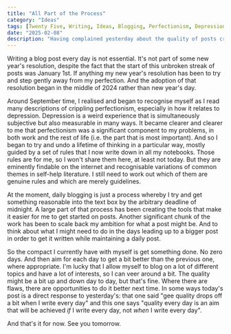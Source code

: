 ```yaml
---
title: "All Part of the Process"
category: "Ideas"
tags: [Twenty Five, Writing, Ideas, Blogging, Perfectionism, Depression]
date: "2025-02-08"
description: "Having complained yesterday about the quality of posts created by blogging every day, here's a post that tries to concentrate on the upside."
---
```

Writing a blog post every day is not essential. It's not part of some new year's resolution, despite the fact that the start of this unbroken streak of posts was January 1st. If anything my new year's resolution has been to try and step gently away from my perfection. And the adoption of that resolution began in the middle of 2024 rather than new year's day.

Around September time, I realised and began to recognise myself as I read many descriptions of crippling perfectionism, especially in how it relates to depression. Depression is a weird experience that is simultaneously subjective but also measurable in many ways. It became clearer and clearer to me that perfectionism was a significant component to my problems, in both work and the rest of life (i.e. the part that is most important). And so I began to try and undo a lifetime of thinking in a particular way, mostly guided by a set of rules that I now write down in all my notebooks. Those rules are for me, so I won't share them here, at least not today. But they are eminently findable on the internet and recognisable variations of common themes in self-help literature. I still need to work out which of them are genuine rules and which are merely guidelines.

At the moment, daily blogging is just a process whereby I try and get something reasonable into the text box by the arbitrary deadline of midnight. A large part of that process has been creating the tools that make it easier for me to get started on posts. Another significant chunk of the work has been to scale back my ambition for what a post might be. And to think about what I might need to do in the days leading up to a bigger post in order to get it written while maintaining a daily post.

So the compact I currently have with myself is get something done. No zero days. And then aim for each day to get a bit better than the previous one, where appropriate. I'm lucky that I allow myself to blog on a lot of different topics and have a lot of interests, so I can veer around a bit. The quality might be a bit up and down day to day, but that's fine. Where there are flaws, there are opportunities to do it better next time. In some ways today's post is a direct response to yesterday's: that one said "gee quality drops off a bit when I write every day" and this one says "quality every day is an aim that will be achieved _if_ I write every day, not _when_ I write every day". 

And that's it for now. See you tomorrow.